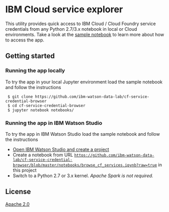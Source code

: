 # IBM Cloud service explorer

This utility provides quick access to IBM Cloud / Cloud Foundry service credentials from any Python 2.7/3.x notebook in local or Cloud environments. Take a look at the [sample notebook](notebooks/browse_cf_services.ipynb) to learn more about how to access the app.

## Getting started

### Running the app locally

To try the app in your local Jupyter environment load the sample notebook and follow the instructions

```
 $ git clone https://github.com/ibm-watson-data-lab/cf-service-credential-browser
 $ cd cf-service-credential-browser
 $ jupyter notebook notebooks/
```

### Running the app in IBM Watson Studio

To try the app in IBM Watson Studio load the sample notebook and follow the instructions

 * [Open IBM Watson Studio and create a project](https://dataplatform.ibm.com/projects?context=analytics)
 * Create a notebook from URL [`https://github.com/ibm-watson-data-lab/cf-service-credential-browser/blob/master/notebooks/browse_cf_services.ipynb?raw=true`](https://github.com/ibm-watson-data-lab/cf-service-credential-browser/blob/master/notebooks/browse_cf_services.ipynb?raw=true) in this project
 * Switch to a Python 2.7 or 3.x kernel. _Apache Spark is not required._

 ## License

 [Apache 2.0](LICENSE)
